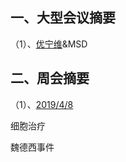 ## 一、大型会议摘要

（1）、[优宁维](http://www.univ-bio.com/)&MSD





## 二、周会摘要

（1）、<u>2019/4/8</u>

细胞治疗

魏德西事件

